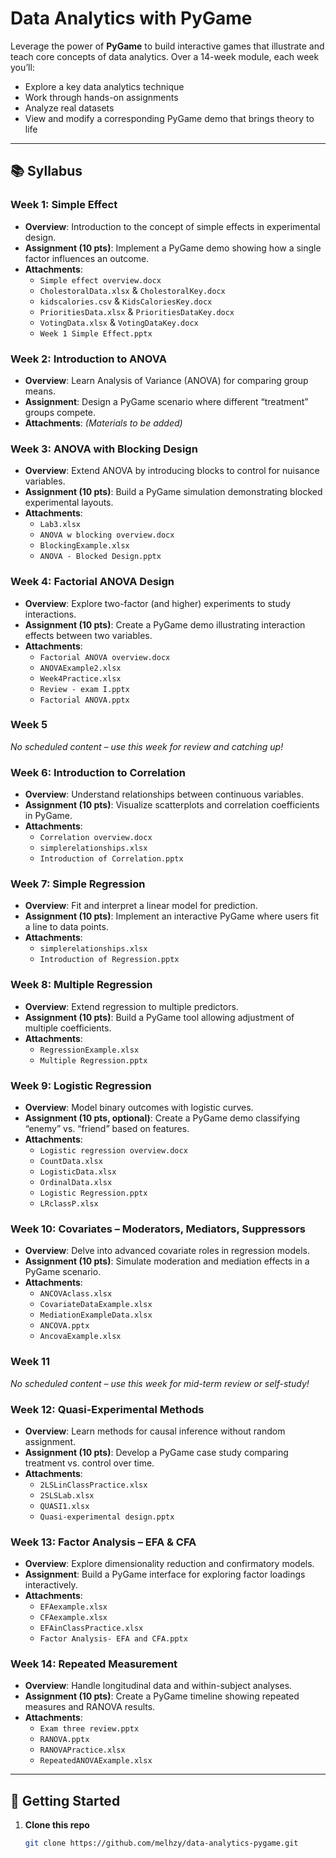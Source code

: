 # Data Analytics with PyGame

Leverage the power of **PyGame** to build interactive games that illustrate and teach core concepts of data analytics. Over a 14-week module, each week you’ll:

- Explore a key data analytics technique  
- Work through hands-on assignments  
- Analyze real datasets  
- View and modify a corresponding PyGame demo that brings theory to life  

---

## 📚 Syllabus

### Week 1: Simple Effect
- **Overview**: Introduction to the concept of simple effects in experimental design.  
- **Assignment (10 pts)**: Implement a PyGame demo showing how a single factor influences an outcome.  
- **Attachments**:  
  - `Simple effect overview.docx`  
  - `CholestoralData.xlsx` & `CholestoralKey.docx`  
  - `kidscalories.csv` & `KidsCaloriesKey.docx`  
  - `PrioritiesData.xlsx` & `PrioritiesDataKey.docx`  
  - `VotingData.xlsx` & `VotingDataKey.docx`  
  - `Week 1 Simple Effect.pptx`  

### Week 2: Introduction to ANOVA
- **Overview**: Learn Analysis of Variance (ANOVA) for comparing group means.  
- **Assignment**: Design a PyGame scenario where different “treatment” groups compete.  
- **Attachments**: _(Materials to be added)_  

### Week 3: ANOVA with Blocking Design
- **Overview**: Extend ANOVA by introducing blocks to control for nuisance variables.  
- **Assignment (10 pts)**: Build a PyGame simulation demonstrating blocked experimental layouts.  
- **Attachments**:  
  - `Lab3.xlsx`  
  - `ANOVA w blocking overview.docx`  
  - `BlockingExample.xlsx`  
  - `ANOVA - Blocked Design.pptx`  

### Week 4: Factorial ANOVA Design
- **Overview**: Explore two-factor (and higher) experiments to study interactions.  
- **Assignment (10 pts)**: Create a PyGame demo illustrating interaction effects between two variables.  
- **Attachments**:  
  - `Factorial ANOVA overview.docx`  
  - `ANOVAExample2.xlsx`  
  - `Week4Practice.xlsx`  
  - `Review - exam I.pptx`  
  - `Factorial ANOVA.pptx`  

### Week 5  
_No scheduled content – use this week for review and catching up!_  

### Week 6: Introduction to Correlation
- **Overview**: Understand relationships between continuous variables.  
- **Assignment (10 pts)**: Visualize scatterplots and correlation coefficients in PyGame.  
- **Attachments**:  
  - `Correlation overview.docx`  
  - `simplerelationships.xlsx`  
  - `Introduction of Correlation.pptx`  

### Week 7: Simple Regression
- **Overview**: Fit and interpret a linear model for prediction.  
- **Assignment (10 pts)**: Implement an interactive PyGame where users fit a line to data points.  
- **Attachments**:  
  - `simplerelationships.xlsx`  
  - `Introduction of Regression.pptx`  

### Week 8: Multiple Regression
- **Overview**: Extend regression to multiple predictors.  
- **Assignment (10 pts)**: Build a PyGame tool allowing adjustment of multiple coefficients.  
- **Attachments**:  
  - `RegressionExample.xlsx`  
  - `Multiple Regression.pptx`  

### Week 9: Logistic Regression
- **Overview**: Model binary outcomes with logistic curves.  
- **Assignment (10 pts, optional)**: Create a PyGame demo classifying “enemy” vs. “friend” based on features.  
- **Attachments**:  
  - `Logistic regression overview.docx`  
  - `CountData.xlsx`  
  - `LogisticData.xlsx`  
  - `OrdinalData.xlsx`  
  - `Logistic Regression.pptx`  
  - `LRclassP.xlsx`  

### Week 10: Covariates – Moderators, Mediators, Suppressors
- **Overview**: Delve into advanced covariate roles in regression models.  
- **Assignment (10 pts)**: Simulate moderation and mediation effects in a PyGame scenario.  
- **Attachments**:  
  - `ANCOVAclass.xlsx`  
  - `CovariateDataExample.xlsx`  
  - `MediationExampleData.xlsx`  
  - `ANCOVA.pptx`  
  - `AncovaExample.xlsx`  

### Week 11  
_No scheduled content – use this week for mid-term review or self-study!_  

### Week 12: Quasi-Experimental Methods
- **Overview**: Learn methods for causal inference without random assignment.  
- **Assignment (10 pts)**: Develop a PyGame case study comparing treatment vs. control over time.  
- **Attachments**:  
  - `2LSLinClassPractice.xlsx`  
  - `2SLSLab.xlsx`  
  - `QUASI1.xlsx`  
  - `Quasi-experimental design.pptx`  

### Week 13: Factor Analysis – EFA & CFA
- **Overview**: Explore dimensionality reduction and confirmatory models.  
- **Assignment**: Build a PyGame interface for exploring factor loadings interactively.  
- **Attachments**:  
  - `EFAexample.xlsx`  
  - `CFAexample.xlsx`  
  - `EFAinClassPractice.xlsx`  
  - `Factor Analysis- EFA and CFA.pptx`  

### Week 14: Repeated Measurement
- **Overview**: Handle longitudinal data and within-subject analyses.  
- **Assignment (10 pts)**: Create a PyGame timeline showing repeated measures and RANOVA results.  
- **Attachments**:  
  - `Exam three review.pptx`  
  - `RANOVA.pptx`  
  - `RANOVAPractice.xlsx`  
  - `RepeatedANOVAExample.xlsx`  

---

## 🚀 Getting Started

1. **Clone this repo**  
   ```bash
   git clone https://github.com/melhzy/data-analytics-pygame.git
